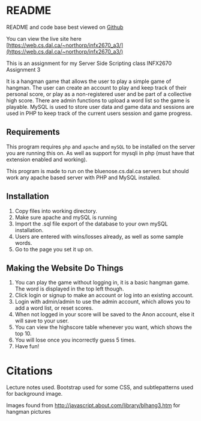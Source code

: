 README
======

README and code base best viewed on [Github](https://github.com/mikenorthorp/Hangman)

You can view the live site here [https://web.cs.dal.ca/~northorp/infx2670_a3/](https://web.cs.dal.ca/~northorp/infx2670_a3/)

This is an assignment for my Server Side Scripting class INFX2670 Assignment 3

It is a hangman game that allows the user to play a simple game of hangman. The user can create an account to play and keep track of their personal score, or play as a non-registered user and be part of a collective high score. There are admin functions to upload a word list so the game is playable. MySQL is used to store user data and game data and sessions are used in PHP to keep track of the current users session and game progress.

Requirements
------------

This program requires `php` and `apache` and `mySQL` to be installed on the server you are running this on. As well as 
support for mysqli in php (must have that extension enabled and working).

This program is made to run on the bluenose.cs.dal.ca servers but should work any apache based server with PHP and MySQL installed.

Installation
------------

1. Copy files into working directory.
2. Make sure apache and mySQL is running
4. Import the .sql file export of the database to your own mySQL installation.
5. Users are entered with wins/losses already, as well as some sample words.
6. Go to the page you set it up on.


Making the Website Do Things
----------------------------
1. You can play the game without logging in, it is a basic hangman game. The word is displayed in the top left though.
2. Click login or signup to make an account or log into an existing account.
3. Login with admin/admin to use the admin account, which allows you to add a word list, or reset scores.
4. When not logged in your score will be saved to the Anon account, else it will save to your user.
5. You can view the highscore table whenever you want, which shows the top 10.
6. You will lose once you incorrectly guess 5 times.
7. Have fun!

Citations
=========
Lecture notes used. Bootstrap used for some CSS, and subtlepatterns used for background image. 

Images found from http://javascript.about.com/library/blhang3.htm for hangman pictures




